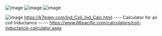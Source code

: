 ![image](https://github.com/user-attachments/assets/60c29519-3960-408d-87ac-ca76777da656)
![image](https://github.com/user-attachments/assets/b85c5937-6e2c-4846-b2db-8225f28f3721)
![image](https://github.com/user-attachments/assets/238fd53d-9e10-42ba-b05f-1cf3749ceba7)

![image](https://github.com/user-attachments/assets/1723fbc1-6d1d-4b47-970f-fd3a3cbbed7f)
https://k7mem.com/Ind_Coil_Ind_Calc.html ---- Calculator for air coil inductance ----- https://www.66pacific.com/calculators/coil-inductance-calculator.aspx  
